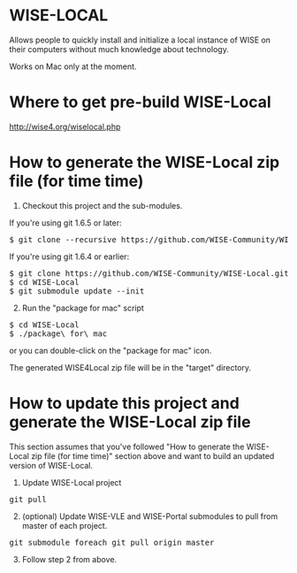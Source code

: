 WISE-LOCAL
==========

Allows people to quickly install and initialize a local instance of WISE on their computers without much knowledge about technology.

Works on Mac only at the moment.

Where to get pre-build WISE-Local
==========
http://wise4.org/wiselocal.php


How to generate the WISE-Local zip file (for time time)
==========

1) Checkout this project and the sub-modules.

If you're using git 1.6.5 or later:
<pre>
$ git clone --recursive https://github.com/WISE-Community/WISE-Local.git WISE-Local
</pre>

If you're using git 1.6.4 or earlier:
<pre>
$ git clone https://github.com/WISE-Community/WISE-Local.git WISE-Local
$ cd WISE-Local
$ git submodule update --init
</pre>

2) Run the "package for mac" script
<pre>
$ cd WISE-Local
$ ./package\ for\ mac 
</pre>

or you can double-click on the "package for mac" icon.

The generated WISE4Local zip file will be in the "target" directory.


How to update this project and generate the WISE-Local zip file
==========
This section assumes that you've followed "How to generate the WISE-Local zip file (for time time)" section above and want to build an updated version of WISE-Local.

1) Update WISE-Local project
<pre>
git pull
</pre>

2) (optional) Update WISE-VLE and WISE-Portal submodules to pull from master of each project.
<pre>
git submodule foreach git pull origin master
</pre>

3) Follow step 2 from above.
